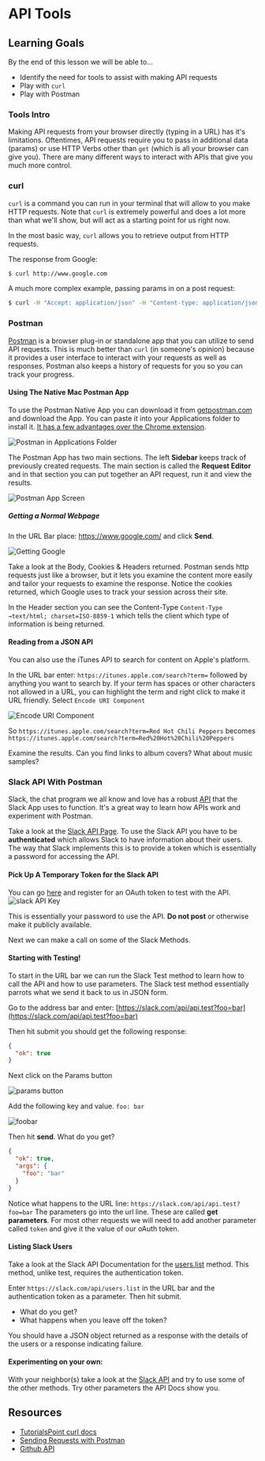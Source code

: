 # API Tools

## Learning Goals

By the end of this lesson we will be able to...

- Identify the need for tools to assist with making API requests
- Play with `curl`
- Play with Postman

### Tools Intro

Making API requests from your browser directly (typing in a URL) has it's limitations. Oftentimes, API requests require you to pass in additional data (params) or use HTTP Verbs other than `get` (which is all your browser can give you). There are many different ways to interact with APIs that give you much more control.

### curl

`curl` is a command you can run in your terminal that will allow to you make HTTP requests. Note that `curl` is extremely powerful and does a lot more than what we'll show, but will act as a starting point for us right now.

In the most basic way, `curl` allows you to retrieve output from HTTP requests.

The response from Google:
```bash
$ curl http://www.google.com
```

A much more complex example, passing params in on a post request:
```bash
$ curl -H "Accept: application/json" -H "Content-type: application/json" -X POST -d '{"id":100}' http://localhost:3000/api/data/
```


### Postman

[Postman](https://www.getpostman.com/) is a browser plug-in or standalone app that you can utilize to send API requests. This is much better than `curl` (in someone's opinion) because it provides a user interface to interact with your requests as well as responses. Postman also keeps a history of requests for you so you can track your progress.

#### Using The Native Mac Postman App

To use the Postman Native App you can download it from [getpostman.com](https://www.getpostman.com) and download the App.  You can paste it into your Applications folder to install it.  [It has a few advantages over the Chrome extension](https://www.getpostman.com/docs/why_native).

![Postman in Applications Folder](images/postman1.png)

The Postman App has two main sections.  The left **Sidebar** keeps track of previously created requests.  The main section is called the **Request Editor** and in that section you can put together an API request, run it and view the results.  

![Postman App Screen](images/postman2.png)

##### Getting a Normal Webpage

In the URL Bar place:  https://www.google.com/ and click **Send**.  

![Getting Google](images/postman3.png)

Take a look at the Body, Cookies & Headers returned.  Postman sends http requests just like a browser, but it lets you examine the content more easily and tailor your requests to examine the response.  Notice the cookies returned, which Google uses to track your session across their site.  

In the Header section you can see the Content-Type `Content-Type →text/html; charset=ISO-8859-1` which tells the client which type of information is being returned.  

#### Reading from a JSON API

You can also use the iTunes API to search for content on Apple's platform.  

In the URL bar enter:  `https://itunes.apple.com/search?term=` followed by anything you want to search by.  If your term has spaces or other characters not allowed in a URL, you can highlight the term and right click to make it URL friendly.  Select `Encode URI Component`  

![Encode URI Component](images/postman11.png)

So `https://itunes.apple.com/search?term=Red Hot Chili Peppers` becomes `https://itunes.apple.com/search?term=Red%20Hot%20Chili%20Peppers`

Examine the results.  Can you find links to album covers?  What about music samples?

### Slack API With Postman

Slack, the chat program we all know and love has a robust [API](https://api.slack.com) that the Slack App uses to function.  It's a great way to learn how APIs work and experiment with Postman.

Take a look at the [Slack API Page](https://api.slack.com/).  To use the Slack API you have to be **authenticated** which allows Slack to have information about their users. The way that Slack implements this is to provide a token which is essentially a password for accessing the API.  

#### Pick Up A Temporary Token for the Slack API

You can go [here](https://api.slack.com/docs/oauth-test-tokens) and register for an OAuth token to test with the API.  
![slack API Key](images/postman-slack1.png)

This is essentially your password to use the API.  **Do not post** or otherwise make it publicly available.  

Next we can make a call on some of the Slack Methods.  

#### Starting with Testing!

To start in the URL bar we can run the Slack Test method to learn how to call the API and how to use parameters.  The Slack test method essentially parrots what we send it back to us in JSON form.  

Go to the address bar and enter:  [https://slack.com/api/api.test?foo=bar](https://slack.com/api/api.test?foo=bar)

Then hit submit you should get the following response:

```json
{
  "ok": true
}
```

Next click on the Params button

![params button](images/params.png)  

Add the following key and value.  `foo: bar`

![foobar](images/foobar.png)

Then hit **send**.  What do you get?

```json
{
  "ok": true,
  "args": {
    "foo": "bar"
  }
}
```

Notice what happens to the URL line:  `https://slack.com/api/api.test?foo=bar`  The parameters go into the url line.   These are called **get parameters**. For most other requests we will need to add another parameter called `token` and give it the value of our oAuth token.   

#### Listing Slack Users

Take a look at the Slack API Documentation for the [users.list](https://api.slack.com/methods/users.list) method.  This method, unlike test, requires the authentication token.  

Enter `https://slack.com/api/users.list` in the URL bar and the authentication token as a parameter.  Then hit submit.  

-  What do you get?
-  What happens when you leave off the token?


You should have a JSON object returned as a response with the details of the users or a response indicating failure.  

#### Experimenting on your own:

With your neighbor(s) take a look at the [Slack API](https://api.slack.com/methods) and try to use some of the other methods.  Try other parameters the API Docs show you.

## Resources

- [TutorialsPoint curl docs](https://www.tutorialspoint.com/unix_commands/curl.htm)  
- [Sending Requests with Postman](https://www.getpostman.com/docs/requests)
- [Github API](https://docs.github.com/en/free-pro-team@latest/rest/reference)